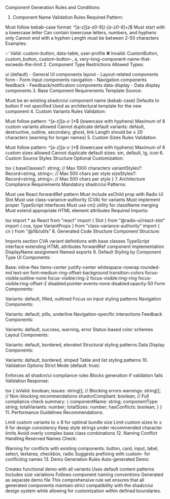 Component Generation Rules and Conditions
1. Component Name Validation Rules
Required Pattern:

Must follow kebab-case format: ^[a-z][a-z0-9]*(-[a-z0-9]+)*$
Must start with a lowercase letter
Can contain lowercase letters, numbers, and hyphens only
Cannot end with a hyphen
Length must be between 2-50 characters
Examples:

✅ Valid: custom-button, data-table, user-profile
❌ Invalid: CustomButton, custom_button, custom-button-, a, very-long-component-name-that-exceeds-the-limit
2. Component Type Restrictions
Allowed Types:

ui (default) - General UI components
layout - Layout-related components
form - Form input components
navigation - Navigation components
feedback - Feedback/notification components
data-display - Data display components
3. Base Component Requirements
Template Source:

Must be an existing shadcn/ui component name (kebab-case)
Defaults to button if not specified
Used as architectural template for the new component
4. Custom Variants Rules
Validation:

Must follow pattern: ^[a-z][a-z-]*$ (lowercase with hyphens)
Maximum of 8 custom variants allowed
Cannot duplicate default variants: default, destructive, outline, secondary, ghost, link
Length should be ≤ 20 characters (warning for longer names)
5. Custom Sizes Rules
Validation:

Must follow pattern: ^[a-z][a-z-]*$ (lowercase with hyphens)
Maximum of 6 custom sizes allowed
Cannot duplicate default sizes: sm, default, lg, icon
6. Custom Source Styles Structure
Optional Customization:

tsx
{
  baseClasses?: string;           // Max 1000 characters
  variantStyles?: Record<string, string>; // Max 500 chars per style
  sizeStyles?: Record<string, string>;    // Max 500 chars per style
}
7. Architecture Compliance Requirements
Mandatory shadcn/ui Patterns:

Must use React.forwardRef pattern
Must include asChild prop with Radix UI Slot
Must use class-variance-authority (CVA) for variants
Must implement proper TypeScript interfaces
Must use cn() utility for className merging
Must extend appropriate HTML element attributes
Required Imports:

tsx
import * as React from "react"
import { Slot } from "@radix-ui/react-slot"
import { cva, type VariantProps } from "class-variance-authority"
import { cn } from "@/lib/utils"
8. Generated Code Structure
Component Structure:

Imports section
CVA variant definitions with base classes
TypeScript interface extending HTML attributes
forwardRef component implementation
DisplayName assignment
Named exports
9. Default Styling by Component Type
UI Components:

Base: inline-flex items-center justify-center whitespace-nowrap rounded-md text-sm font-medium ring-offset-background transition-colors focus-visible:outline-none focus-visible:ring-2 focus-visible:ring-ring focus-visible:ring-offset-2 disabled:pointer-events-none disabled:opacity-50
Form Components:

Variants: default, filled, outlined
Focus on input styling patterns
Navigation Components:

Variants: default, pills, underline
Navigation-specific interactions
Feedback Components:

Variants: default, success, warning, error
Status-based color schemes
Layout Components:

Variants: default, bordered, elevated
Structural styling patterns
Data Display Components:

Variants: default, bordered, striped
Table and list styling patterns
10. Validation Options
Strict Mode (default: true):

Enforces all shadcn/ui compliance rules
Blocks generation if validation fails
Validation Response:

tsx
{
  isValid: boolean;
  issues: string[];           // Blocking errors
  warnings: string[];         // Non-blocking recommendations
  shadcnCompliant: boolean;   // Full compliance check
  summary: {
    componentName: string;
    componentType: string;
    totalVariants: number;
    totalSizes: number;
    hasConflicts: boolean;
  }
}
11. Performance Guidelines
Recommendations:

Limit custom variants to ≤ 8 for optimal bundle size
Limit custom sizes to ≤ 6 for design consistency
Keep style strings under recommended character limits
Avoid overly complex base class combinations
12. Naming Conflict Handling
Reserved Names Check:

Warning for conflicts with existing components: button, card, input, label, select, textarea, checkbox, radio
Suggests prefixing with custom- for conflicting names
13. Demo Generation Rules
Auto-generated Demo:

Creates functional demo with all variants
Uses default content patterns
Includes size variations
Follows component naming conventions
Generated as separate demo file
This comprehensive rule set ensures that all generated components maintain strict compatibility with the shadcn/ui design system while allowing for customization within defined boundaries.
